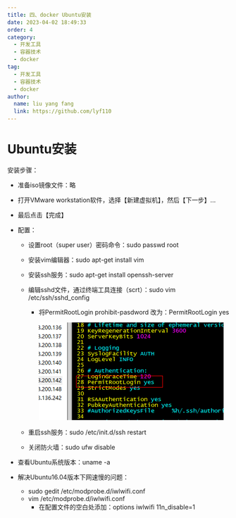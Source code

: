 ```yaml
---
title: 四、docker Ubuntu安装
date: 2023-04-02 18:49:33
order: 4
category: 
  - 开发工具
  - 容器技术
  - docker
tag: 
  - 开发工具
  - 容器技术
  - docker
author: 
  name: liu yang fang
  link: https://github.com/lyf110
---
```




# Ubuntu安装

安装步骤：

- 准备iso镜像文件：略

- 打开VMware workstation软件，选择【新建虚拟机】，然后【下一步】...  

- 最后点击【完成】

- 配置：
  - 设置root（super user）密码命令：sudo passwd root

  - 安装vim编辑器：sudo apt-get install vim

  - 安装ssh服务：sudo apt-get install openssh-server

  - 编辑sshd文件，通过终端工具连接（scrt）：sudo vim /etc/ssh/sshd_config
    - 将PermitRootLogin prohibit-pasdword 改为：PermitRootLogin yes

      ![1560049891419](./assets/1560049891419.png)

  - 重启ssh服务：sudo /etc/init.d/ssh restart

  - 关闭防火墙：sudo ufw disable

- 查看Ubuntu系统版本：uname -a

- 解决Ubuntu16.04版本下网速慢的问题：

  - sudo gedit /etc/modprobe.d/iwlwifi.conf
  - vim /etc/modprobe.d/iwlwifi.conf
    - 在配置文件的空白处添加：options iwlwifi 11n_disable=1 

  
